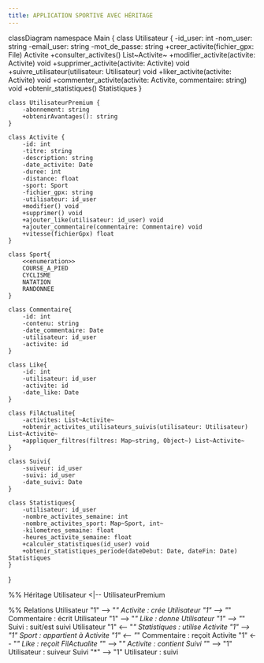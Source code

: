 ```yaml
---
title: APPLICATION SPORTIVE AVEC HÉRITAGE
---
```

classDiagram
namespace Main {
    class Utilisateur {
        -id_user: int
        -nom_user: string
        -email_user: string
        -mot_de_passe: string
        +creer_activite(fichier_gpx: File) Activite
        +consulter_activites() List~Activite~
        +modifier_activite(activite: Activite) void
        +supprimer_activite(activite: Activite) void
        +suivre_utilisateur(utilisateur: Utilisateur) void
        +liker_activite(activite: Activite) void
        +commenter_activite(activite: Activite, commentaire: string) void
        +obtenir_statistiques() Statistiques
    }

    class UtilisateurPremium {
        -abonnement: string
        +obtenirAvantages(): string
    }

    class Activite {
        -id: int
        -titre: string
        -description: string
        -date_activite: Date
        -duree: int
        -distance: float
        -sport: Sport
        -fichier_gpx: string
        -utilisateur: id_user
        +modifier() void
        +supprimer() void
        +ajouter_like(utilisateur: id_user) void
        +ajouter_commentaire(commentaire: Commentaire) void
        +vitesse(fichierGpx) float
    }

    class Sport{
        <<enumeration>>
        COURSE_A_PIED
        CYCLISME
        NATATION
        RANDONNEE
    }

    class Commentaire{
        -id: int
        -contenu: string
        -date_commentaire: Date
        -utilisateur: id_user
        -activite: id
    }

    class Like{
        -id: int
        -utilisateur: id_user
        -activite: id
        -date_like: Date
    }

    class FilActualite{
        -activites: List~Activite~
        +obtenir_activites_utilisateurs_suivis(utilisateur: Utilisateur) List~Activite~
        +appliquer_filtres(filtres: Map~string, Object~) List~Activite~
    }

    class Suivi{
        -suiveur: id_user
        -suivi: id_user
        -date_suivi: Date
    }

    class Statistiques{
        -utilisateur: id_user
        -nombre_activites_semaine: int
        -nombre_activites_sport: Map~Sport, int~
        -kilometres_semaine: float
        -heures_activite_semaine: float
        +calculer_statistiques(id_user) void
        +obtenir_statistiques_periode(dateDebut: Date, dateFin: Date) Statistiques
    }
}

%% Héritage
Utilisateur <|-- UtilisateurPremium

%% Relations
Utilisateur "1" --> "*" Activite : crée
Utilisateur "1" --> "*" Commentaire : écrit
Utilisateur "1" --> "*" Like : donne
Utilisateur "1" --> "*" Suivi : suit/est suivi
Utilisateur "1" <-- "*" Statistiques : utilise
Activite "1" --> "1" Sport : appartient à
Activite "1" <-- "*" Commentaire : reçoit
Activite "1" <-- "*" Like : reçoit
FilActualite "*" --> "*" Activite : contient
Suivi "*" --> "1" Utilisateur : suiveur
Suivi "*" --> "1" Utilisateur : suivi
